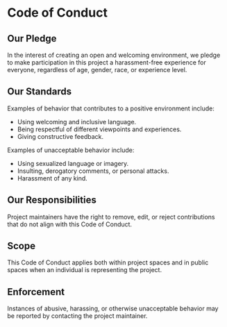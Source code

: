 # Code of Conduct

## Our Pledge
In the interest of creating an open and welcoming environment, we pledge to make participation in this project a harassment-free experience for everyone, regardless of age, gender, race, or experience level.

## Our Standards
Examples of behavior that contributes to a positive environment include:
- Using welcoming and inclusive language.
- Being respectful of different viewpoints and experiences.
- Giving constructive feedback.

Examples of unacceptable behavior include:
- Using sexualized language or imagery.
- Insulting, derogatory comments, or personal attacks.
- Harassment of any kind.

## Our Responsibilities
Project maintainers have the right to remove, edit, or reject contributions that do not align with this Code of Conduct.

## Scope
This Code of Conduct applies both within project spaces and in public spaces when an individual is representing the project.

## Enforcement
Instances of abusive, harassing, or otherwise unacceptable behavior may be reported by contacting the project maintainer.
